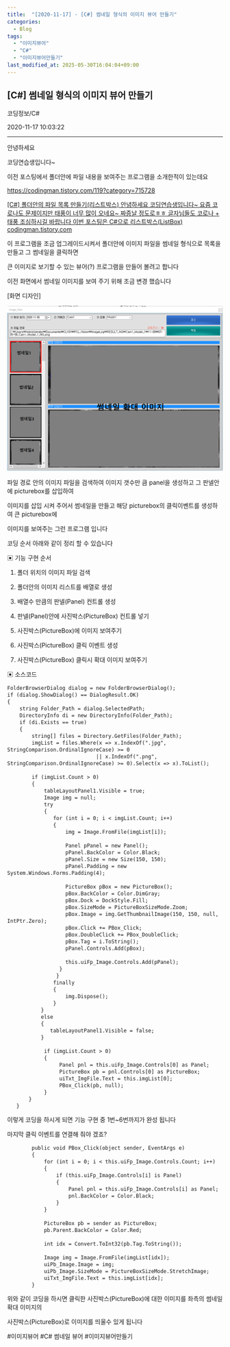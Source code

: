 ```yaml
---
title:  "[2020-11-17] - [C#] 썸네일 형식의 이미지 뷰어 만들기"
categories:
  - Blog
tags:
  - "이미지뷰어"
  - "C#"
  - "이미지뷰어만들기"
last_modified_at: 2025-05-30T16:04:04+09:00
---
```


## [C#] 썸네일 형식의 이미지 뷰어 만들기

코딩정보/C#

2020-11-17 10:03:22

* * *

안녕하세요

코딩연습생입니다~

이전 포스팅에서 폴더안에 파일 내용을 보여주는 프로그램을 소개한적이 있는데요

<https://codingman.tistory.com/119?category=715728>

[ [C#] 폴더안의 파일 목록 만들기(리스트박스) 안녕하세요 코딩연습생입니다~ 요즘 코로나도 문제이지만 태풍이 너무 많이 오네요~ 짜증날
정도로ㅎㅎ 글자님들도 코로나 + 태풍 조심하시길 바랍니다 이번 포스팅은 C#으로 리스트박스(ListBox)
codingman.tistory.com ](https://codingman.tistory.com/119?category=715728)

이 프로그램을 조금 업그레이드시켜서 폴더안에 이미지 파일을 썸네일 형식으로 목록을 만들고 그 썸네일을 클릭하면

큰 이미지로 보기할 수 있는 뷰어(?) 프로그램을 만들어 볼려고 합니다

이전 화면에서 썸네일 이미지를 보여 주기 위해 조금 변경 했습니다

[화면 디자인]

![](/assets/images/c_썸네일_형식의_이미지_뷰어_만들기/img.png)

파일 경로 안의 이미지 파일을 검색하여 이미지 갯수만 큼 panel을 생성하고 그 판넬안에 picturebox를 삽입하여

이미지를 삽입 시켜 주어서 썸네일을 만들고 해당 picturebox의 클릭이벤트를 생성하여 큰 picturebox에

이미지를 보여주는 그런 프로그램 입니다

코딩 순서 아래와 같이 정리 할 수 있습니다

▣ 기능 구현 순서

1) 폴더 위치의 이미지 파일 검색

2) 폴더안의 이미지 리스트를 배열로 생성

3) 배열수 만큼의 판넬(Panel) 컨트롤 생성

4) 판넬(Panel)안에 사진박스(PictureBox) 컨트롤 넣기

5) 사진박스(PictureBox)에 이미지 보여주기

6) 사진박스(PictureBox) 클릭 이벤트 생성

7) 사진박스(PictureBox) 클릭시 확대 이미지 보여주기

▣ 소스코드

    
    
    FolderBrowserDialog dialog = new FolderBrowserDialog(); 
    if (dialog.ShowDialog() == DialogResult.OK) 
    { 
        string Folder_Path = dialog.SelectedPath; 
        DirectoryInfo di = new DirectoryInfo(Folder_Path); 
        if (di.Exists == true) 
        { 
        	string[] files = Directory.GetFiles(Folder_Path);
            imgList = files.Where(x => x.IndexOf(".jpg", StringComparison.OrdinalIgnoreCase) >= 0
                                 || x.IndexOf(".png", StringComparison.OrdinalIgnoreCase) >= 0).Select(x => x).ToList();
    
            if (imgList.Count > 0)
            {
                tableLayoutPanel1.Visible = true;
                Image img = null;
                try
                {
                   for (int i = 0; i < imgList.Count; i++)
                   {
                       img = Image.FromFile(imgList[i]);
    
    				   Panel pPanel = new Panel();
                       pPanel.BackColor = Color.Black;
                       pPanel.Size = new Size(150, 150);
                       pPanel.Padding = new System.Windows.Forms.Padding(4);
    
                       PictureBox pBox = new PictureBox();
                       pBox.BackColor = Color.DimGray;
                       pBox.Dock = DockStyle.Fill;
                       pBox.SizeMode = PictureBoxSizeMode.Zoom;
                       pBox.Image = img.GetThumbnailImage(150, 150, null, IntPtr.Zero);
                       pBox.Click += PBox_Click;
                       pBox.DoubleClick += PBox_DoubleClick;
                       pBox.Tag = i.ToString();
                       pPanel.Controls.Add(pBox);
    
                       this.uiFp_Image.Controls.Add(pPanel);
                     }
                    }
                   finally
                   {
                       img.Dispose();
                   }
               }
               else
               {
                  tableLayoutPanel1.Visible = false;
               }
    
    			if (imgList.Count > 0)
                {
                     Panel pnl = this.uiFp_Image.Controls[0] as Panel;
                     PictureBox pb = pnl.Controls[0] as PictureBox;
                     uiTxt_ImgFile.Text = this.imgList[0];
                     PBox_Click(pb, null);
                }
           }
       }

이렇게 코딩을 하시게 되면 기능 구현 중 1번~6번까지가 완성 됩니다

마지막 클릭 이벤트를 연결해 줘야 겠죠?

    
    
            public void PBox_Click(object sender, EventArgs e)
            {                        
                for (int i = 0; i < this.uiFp_Image.Controls.Count; i++)
                {
                    if (this.uiFp_Image.Controls[i] is Panel)
                    {
                        Panel pnl = this.uiFp_Image.Controls[i] as Panel;
                        pnl.BackColor = Color.Black;
                    }
                }
    
                PictureBox pb = sender as PictureBox;
                pb.Parent.BackColor = Color.Red;
    
                int idx = Convert.ToInt32(pb.Tag.ToString());
    
                Image img = Image.FromFile(imgList[idx]);
                uiPb_Image.Image = img;
                uiPb_Image.SizeMode = PictureBoxSizeMode.StretchImage;
                uiTxt_ImgFile.Text = this.imgList[idx];
            }

위와 같이 코딩을 하시면 클릭한 사진박스(PictureBox)에 대한 이미지를 좌측의 썸네일 확대 이미지의

사진박스(PictureBox)로 이미지를 띄울수 있게 됩니다

  

#이미지뷰어 #C# 썸네일 뷰어 #이미지뷰어만들기

